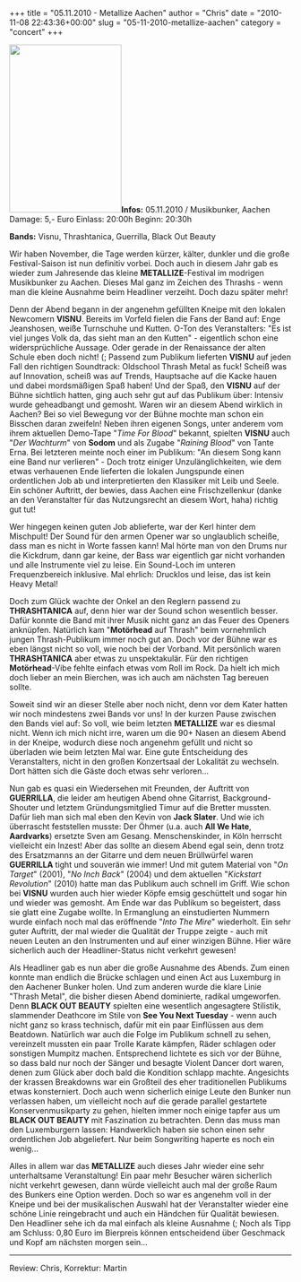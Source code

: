 +++
title = "05.11.2010 - Metallize Aachen"
author = "Chris"
date = "2010-11-08 22:43:36+00:00"
slug = "05-11-2010-metallize-aachen"
category = "concert"
+++

<img src="http://necroslaughter.de/wp-content/uploads/2010/11/2010-11-05-Metallize.jpg" alt="" title="2010-11-05 - Metallize" width="200" height="300" class="coverImg" />**Infos:**
05.11.2010 / Musikbunker, Aachen
Damage: 5,- Euro
Einlass: 20:00h
Beginn: 20:30h

**Bands:**
Visnu, Thrashtanica, Guerrilla, Black Out Beauty

Wir haben November, die Tage werden kürzer, kälter, dunkler und die große Festival-Saison ist nun definitiv vorbei. Doch auch in diesem Jahr gab es wieder zum Jahresende das kleine **METALLIZE**-Festival im modrigen Musikbunker zu Aachen. Dieses Mal ganz im Zeichen des Thrashs - wenn man die kleine Ausnahme beim Headliner verzeiht. Doch dazu später mehr!

Denn der Abend begann in der angenehm gefüllten Kneipe mit den lokalen Newcomern **VISNU**. Bereits im Vorfeld fielen die Fans der Band auf: Enge Jeanshosen, weiße Turnschuhe und Kutten. O-Ton des Veranstalters: "Es ist viel junges Volk da, das sieht man an den Kutten" - eigentlich schon eine widersprüchliche Aussage. Oder gerade in der Renaissance der alten Schule eben doch nicht! (;
Passend zum Publikum lieferten **VISNU** auf jeden Fall den richtigen Soundtrack: Oldschool Thrash Metal as fuck! Scheiß was auf Innovation, scheiß was auf Trends, Hauptsache auf die Kacke hauen und dabei mordsmäßigen Spaß haben! Und der Spaß, den **VISNU** auf der Bühne sichtlich hatten, ging auch sehr gut auf das Publikum über: Intensiv wurde geheadbangt und gemosht. Waren wir an diesem Abend wirklich in Aachen? Bei so viel Bewegung vor der Bühne mochte man schon ein Bisschen daran zweifeln! Neben ihren eigenen Songs, unter anderem vom ihrem aktuellen Demo-Tape "_Time For Blood_" bekannt, spielten **VISNU** auch "_Der Wachturm_" von **Sodom** und als Zugabe "_Raining Blood_" von Tante Erna. Bei letzteren meinte noch einer im Publikum: "An diesem Song kann eine Band nur verlieren" - Doch trotz einiger Unzulänglichkeiten, wie dem etwas verhauenen Ende lieferten die lokalen Jungspunde einen ordentlichen Job ab und interpretierten den Klassiker mit Leib und Seele. Ein schöner Auftritt, der bewies, dass Aachen eine Frischzellenkur (danke an den Veranstalter für das Nutzungsrecht an diesem Wort, haha) richtig gut tut!

Wer hingegen keinen guten Job ablieferte, war der Kerl hinter dem Mischpult! Der Sound für den armen Opener war so unglaublich scheiße, dass man es nicht in Worte fassen kann! Mal hörte man von den Drums nur die Kickdrum, dann gar keine, der Bass war eigentlich gar nicht vorhanden und alle Instrumente viel zu leise. Ein Sound-Loch im unteren Frequenzbereich inklusive. Mal ehrlich: Drucklos und leise, das ist kein Heavy Metal!

Doch zum Glück wachte der Onkel an den Reglern passend zu **THRASHTANICA** auf, denn hier war der Sound schon wesentlich besser. Dafür konnte die Band mit ihrer Musik nicht ganz an das Feuer des Openers anknüpfen. Natürlich kam "**Motörhead** auf Thrash" beim vornehmlich jungen Thrash-Publikum immer noch gut an. Doch vor der Bühne war es eben längst nicht so voll, wie noch bei der Vorband. 
Mit persönlich waren **THRASHTANICA** aber etwas zu unspektakulär. Für den richtigen **Motörhead**-Vibe fehlte einfach etwas vom Roll im Rock. Da hielt ich mich doch lieber an mein Bierchen, was ich auch am nächsten Tag bereuen sollte.

Soweit sind wir an dieser Stelle aber noch nicht, denn vor dem Kater hatten wir noch mindestens zwei Bands vor uns! In der kurzen Pause zwischen den Bands viel auf: So voll, wie beim letzten **METALLIZE** war es diesmal nicht. Wenn ich mich nicht irre, waren um die 90+ Nasen an diesem Abend in der Kneipe, wodurch diese noch angenehm gefüllt und nicht so überladen wie beim letzten Mal war. Eine gute Entscheidung des Veranstalters, nicht in den großen Konzertsaal der Lokalität zu wechseln. Dort hätten sich die Gäste doch etwas sehr verloren...

Nun gab es quasi ein Wiedersehen mit Freunden, der Auftritt von **GUERRILLA**, die leider am heutigen Abend ohne Gitarrist, Background-Shouter und letztem Gründungsmitglied Timur auf die Bretter mussten. Dafür lieh man sich mal eben den Kevin von **Jack Slater**. Und wie ich überrascht feststellen musste: Der Öhmer (u.a. auch **All We Hate**, **Aardvarks**) ersetzte Sven am Gesang. Menschenskinder, in Köln herrscht vielleicht ein Inzest! Aber das sollte an diesem Abend egal sein, denn trotz des Ersatzmanns an der Gitarre und dem neuen Brüllwürfel waren **GUERRILLA** tight und souverän wie immer! Und mit gutem Material von "_On Target_" (2001), "_No Inch Back_" (2004) und dem aktuellen "_Kickstart Revolution_" (2010) hatte man das Publikum auch schnell im Griff. Wie schon bei **VISNU** wurden auch hier wieder Köpfe emsig geschüttelt und sogar hin und wieder was gemosht. Am Ende war das Publikum so begeistert, dass sie glatt eine Zugabe wollte. In Ermanglung an einstudierten Nummern wurde einfach noch mal das eröffnende "_Into The Mire_" wiederholt.
Ein sehr guter Auftritt, der mal wieder die Qualität der Truppe zeigte - auch mit neuen Leuten an den Instrumenten und auf einer winzigen Bühne. Hier wäre sicherlich auch der Headliner-Status nicht verkehrt gewesen!

Als Headliner gab es nun aber die große Ausnahme des Abends. Zum einen konnte man endlich die Brücke schlagen und einen Act aus Luxemburg in den Aachener Bunker holen. Und zum anderen wurde die klare Linie "Thrash Metal", die bisher diesen Abend dominierte, radikal umgeworfen. Denn **BLACK OUT BEAUTY** spielten eine wesentlich angesagtere Stilistik, slammender Deathcore im Stile von **See You Next Tuesday** - wenn auch nicht ganz so krass technisch, dafür mit ein paar Einflüssen aus dem Beatdown.
Natürlich war auch die Folge im Publikum schnell zu sehen, vereinzelt mussten ein paar Trolle Karate kämpfen, Räder schlagen oder sonstigen Mumpitz machen. Entsprechend lichtete es sich vor der Bühne, so dass bald nur noch der Sänger und besagte Violent Dancer dort waren, denen zum Glück aber doch bald die Kondition schlapp machte. Angesichts der krassen Breakdowns war ein Großteil des eher traditionellen Publikums etwas konsterniert. Doch auch wenn sicherlich einige Leute den Bunker nun verlassen haben, um vielleicht noch auf die gerade parallel gestartete Konservenmusikparty zu gehen, hielten immer noch einige tapfer aus um **BLACK OUT BEAUTY** mit Faszination zu betrachten. Denn das muss man den Luxemburgern lassen: Handwerklich haben sie schon einen sehr ordentlichen Job abgeliefert. Nur beim Songwriting haperte es noch ein wenig...

Alles in allem war das **METALLIZE** auch dieses Jahr wieder eine sehr unterhaltsame Veranstaltung! Ein paar mehr Besucher wären sicherlich nicht verkehrt gewesen, dann würde vielleicht auch mal der große Raum des Bunkers eine Option werden. Doch so war es angenehm voll in der Kneipe und bei der musikalischen Auswahl hat der Veranstalter wieder eine schöne Linie reingebracht und auch ein Händchen für Qualität bewiesen. Den Headliner sehe ich da mal einfach als kleine Ausnahme (;
Noch als Tipp am Schluss: 0,80 Euro im Bierpreis können entscheidend über Geschmack und Kopf am nächsten morgen sein...

---
Review: Chris, Korrektur: Martin
